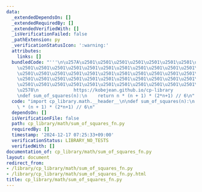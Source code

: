 ```yaml
---
data:
  _extendedDependsOn: []
  _extendedRequiredBy: []
  _extendedVerifiedWith: []
  _isVerificationFailed: false
  _pathExtension: py
  _verificationStatusIcon: ':warning:'
  attributes:
    links: []
  bundledCode: "'''\n\u257A\u2501\u2501\u2501\u2501\u2501\u2501\u2501\u2501\u2501\u2501\
    \u2501\u2501\u2501\u2501\u2501\u2501\u2501\u2501\u2501\u2501\u2501\u2501\u2501\
    \u2501\u2501\u2501\u2501\u2501\u2501\u2501\u2501\u2501\u2501\u2501\u2501\u2501\
    \u2501\u2501\u2501\u2501\u2501\u2501\u2501\u2501\u2501\u2501\u2501\u2501\u2501\
    \u2501\u2501\u2501\u2501\u2501\u2501\u2501\u2501\u2501\u2501\u2501\u2501\u2501\
    \u2578\n             https://kobejean.github.io/cp-library               \n'''\n\
    \ndef sum_of_squares(n):\n    return n * (n + 1) * (2*n+1) // 6\n"
  code: "import cp_library.math.__header__\n\ndef sum_of_squares(n):\n    return n\
    \ * (n + 1) * (2*n+1) // 6\n"
  dependsOn: []
  isVerificationFile: false
  path: cp_library/math/sum_of_squares_fn.py
  requiredBy: []
  timestamp: '2024-12-17 07:25:33+09:00'
  verificationStatus: LIBRARY_NO_TESTS
  verifiedWith: []
documentation_of: cp_library/math/sum_of_squares_fn.py
layout: document
redirect_from:
- /library/cp_library/math/sum_of_squares_fn.py
- /library/cp_library/math/sum_of_squares_fn.py.html
title: cp_library/math/sum_of_squares_fn.py
---
```

